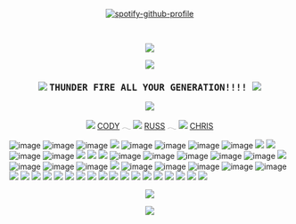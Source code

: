 <div align="center">
 
 [![spotify-github-profile](https://spotify-github-profile.kittinanx.com/api/view?uid=rm9u415c3794wmoj70i0k6xfl&cover_image=true&theme=novatorem&show_offline=false&background_color=121212&interchange=false&bar_color_cover=false&bar_color=ff0000)](https://spotify-github-profile.kittinanx.com/api/view?uid=rm9u415c3794wmoj70i0k6xfl&redirect=true)
 
 
 </div>

 <br>
 
 <p align="center">
  <img src="https://gifcity.carrd.co/assets/images/gallery40/0a24ec5b.gif?v=9133a0c8">
</p>
<p align="center">
<img src="https://horrorgifs.neocities.org/gifs/Skeleton/Skeleton%20(14).gif"/>
<h3 align="center"> <img src="https://gifcity.carrd.co/assets/images/gallery01/d2a0c4a5.gif?v=9133a0c8">  <samp> THUNDER FIRE ALL YOUR GENERATION!!!! </samp><img src="https://gifcity.carrd.co/assets/images/gallery31/a3e8ff2d.gif?v=9133a0c8"> </h4>
  <p align="center">
<img src="https://gifcity.carrd.co/assets/images/gallery47/65cbe5d6.gif?v=9133a0c8"/>
</p>
  <p align="center">
   <img src="https://gifcity.carrd.co/assets/images/gallery03/32e9614e.gif?v=e3c0bc0f"/> <a href="https://github.com/neurozoned">CODY</a> 𓂃
<img src="https://gifcity.carrd.co/assets/images/gallery04/a7b9da43.gif?v=e3c0bc0f"/> <a href="https://github.com/NightVisionGoggles">RUSS</a> 𓂃
<img src="https://gifcity.carrd.co/assets/images/gallery02/67a77f76.gif?v=e3c0bc0f"/> <a href="https://github.com/dogsoldiers">CHRIS</a> 

  
![image](https://gifcity.carrd.co/assets/images/gallery14/fb1793ce.gif?v=52814815)
![image](https://gifcity.carrd.co/assets/images/gallery14/7de1ed7b.gif?v=52814815)
![image](https://gifcity.carrd.co/assets/images/gallery14/cb145846.gif?v=52814815)
![](https://adriansblinkiecollection.neocities.org/a44.gif)
![image](https://gifcity.carrd.co/assets/images/gallery93/5bf5532c.gif?v=26dffab5)
![image](https://1p2p3.carrd.co/assets/images/gallery06/9a77ff5d_original.gif?v=7eefcab1)
![image](https://gifcity.carrd.co/assets/images/gallery14/995dfe7d.gif?v=26dffab5)
![image](https://gifcity.carrd.co/assets/images/gallery93/84dc16fa.gif?v=26dffab5)
![](https://adriansblinkiecollection.neocities.org/v26.gif)
![](https://adriansblinkiecollection.neocities.org/b/trogdor.gif)
![image](https://nustufff.carrd.co/assets/images/gallery05/22385aa0.gif?v=5bcf7cb9)
![image](https://nustufff.carrd.co/assets/images/gallery10/e21cef2e.gif?v=5bcf7cb9)
![](https://alienship.tripod.com/AlienCenter/Families/Blinkie/Other/alienlovemachine.gif)
![](https://adriansblinkiecollection.neocities.org/k38.gif)
![](https://adriansblinkiecollection.neocities.org/k9.gif)
![image](https://nustufff.carrd.co/assets/images/gallery10/f4b32c67.gif?v=5bcf7cb9)
![image](https://nustufff.carrd.co/assets/images/gallery01/1425617a.gif?v=5bcf7cb9)
![image](https://ugleeblinkie.carrd.co/assets/images/image66.gif?v01485035087951)
![image](https://gifcity.carrd.co/assets/images/gallery14/a66d9c92.gif?v=52814815)
![image](https://koinuko.pink/mygraphics/blinkies/adultswim.gif)
![](https://blinki.es/blinkies/mom/march-baby.gif)
![image](https://nustufff.carrd.co/assets/images/gallery02/b429cd38.gif?v=5bcf7cb9)
![image](https://nustufff.carrd.co/assets/images/gallery04/91213aaa.gif?v=5bcf7cb9)
![image](https://nustufff.carrd.co/assets/images/gallery28/0050fd4d.gif?v=5bcf7cb9)
![](https://i.imgur.com/tJSLnq2.gif)
![image](https://nustufff.carrd.co/assets/images/gallery21/d1300185.gif?v=5bcf7cb9)
![image](https://nustufff.carrd.co/assets/images/gallery10/39e17e77.gif?v=5bcf7cb9)
![image](https://nustufff.carrd.co/assets/images/gallery08/5868935f.gif?v=5bcf7cb9)
![image](https://64.media.tumblr.com/d0e84b6c1a9cf805dc7e4fa6bb6d91fb/0b1ab1662ed45859-fd/s250x400/2e6d568e0447d76565506da5341eb43281d56f5d.gif)
![image](https://funshinesblinkies.carrd.co/assets/images/gallery01/be610514.gif?v=faca5e6c)
![](https://64.media.tumblr.com/dbc497ec9ac6c22810415699f93f1ee0/66f8bee48421ca35-ae/s250x400/2537b08e6045dd0590c30069ff2d7a0ac079a21f.gif)
![](https://adriansblinkiecollection.neocities.org/w10.gif)
![](https://adriansblinkiecollection.neocities.org/y46.gif)
![](https://adriansblinkiecollection.neocities.org/b41.gif)
![](https://adriansblinkiecollection.neocities.org/d34.gif)
![](https://gifcity.carrd.co/assets/images/gallery23/e639c77d.gif?v=9133a0c8)
![](https://gifcity.carrd.co/assets/images/gallery14/d659f31b.gif?v=9133a0c8)
![](https://adriansblinkiecollection.neocities.org/x25.gif)
![](https://gifcity.carrd.co/assets/images/gallery24/a65e4188.gif?v=9133a0c8)
![](https://pix.crd.co/assets/images/gallery09/c26b14f7_original.gif?v=95dd3781)
![](https://gifcity.carrd.co/assets/images/gallery18/3c5008c4.gif?v=9133a0c8)
![](https://gifcity.carrd.co/assets/images/gallery180/21c514ff.gif?v=9133a0c8)
![](https://gifcity.carrd.co/assets/images/gallery165/7e4c5b66.gif?v=9133a0c8)
![](https://gifcity.carrd.co/assets/images/gallery24/a9dace8a.gif?v=9133a0c8)
![](https://i.postimg.cc/QCks1z8f/eviltrans.gif)
![](https://i.postimg.cc/XNwnRrf9/slasher.gif)
![](https://i.postimg.cc/4NsXsXPq/psych.gif)
![](https://gifcity.carrd.co/assets/images/gallery15/3a7957e7.gif?v=9133a0c8)

 </p>
  <p align="center">
  <img src="https://gifcity.carrd.co/assets/images/gallery40/0a24ec5b.gif?v=9133a0c8">
</p>

<p align="center">
<img src="https://i.postimg.cc/nLKR1tbb/tumblr-static-d927i6fwp1s8k8o80osog8c4s.gif">
  </p>

